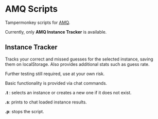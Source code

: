 # AMQ Scripts
Tampermonkey scripts for [AMQ](https://animemusicquiz.com/).

Currently, only **AMQ Instance Tracker** is available.

## Instance Tracker 

Tracks your correct and missed guesses for the selected instance, saving them on localStorage. Also provides additional stats such as guess rate.

Further testing still required, use at your own risk.

Basic functionality is provided via chat commands.

**.t <instance>**: selects an instance or creates a new one if it does not exist.

**.s**: prints to chat loaded instance results.

**.p**: stops the script.

